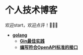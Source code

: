 # 个人技术博客

欢迎start，欢迎点评！👏👏👏

- **[golang](golang)**
  - **[Gin最佳实践](golang/gin最佳实践.md)**
  - **[编写符合OpenAPI标准的接口](golang/编写符合OpenAPI标准的接口.md)**
